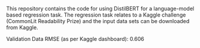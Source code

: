 This repository contains the code for using DistilBERT for a language-model based regression task. The regression task relates to a Kaggle challenge (CommonLit Readability Prize) and the input data sets can be downloaded from Kaggle.

Validation Data RMSE (as per Kaggle dashboard): 0.606
